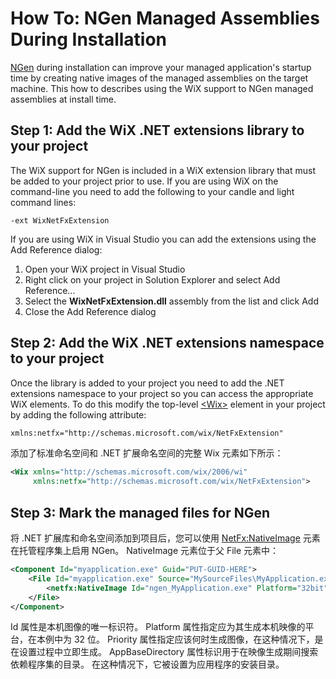 # How To: NGen Managed Assemblies During Installation

<a target="_blank" href="http://msdn.microsoft.com/en-us/magazine/cc163808.aspx">NGen</a> during installation can improve your managed application&apos;s startup time by creating native images of the managed assemblies on the target machine. This how to describes using the WiX support to NGen managed assemblies at install time.

## Step 1: Add the WiX .NET extensions library to your project

The WiX support for NGen is included in a WiX extension library that must be added to your project prior to use. If you are using WiX on the command-line you need to add the following to your candle and light command lines:

    -ext WixNetFxExtension

If you are using WiX in Visual Studio you can add the extensions using the Add Reference dialog:

1. Open your WiX project in Visual Studio
2. Right click on your project in Solution Explorer and select Add Reference...
3. Select the <strong>WixNetFxExtension.dll</strong> assembly from the list and click Add
4. Close the Add Reference dialog

## Step 2: Add the WiX .NET extensions namespace to your project

Once the library is added to your project you need to add the .NET extensions namespace to your project so you can access the appropriate WiX elements. To do this modify the top-level [&lt;Wix&gt;](../../xsd/wix/wix.html) element in your project by adding the following attribute:

```xml
xmlns:netfx="http://schemas.microsoft.com/wix/NetFxExtension"
```

添加了标准命名空间和 .NET 扩展命名空间的完整 Wix 元素如下所示：

```xml
<Wix xmlns="http://schemas.microsoft.com/wix/2006/wi"
     xmlns:netfx="http://schemas.microsoft.com/wix/NetFxExtension">
```


## Step 3: Mark the managed files for NGen

将 .NET 扩展库和命名空间添加到项目后，您可以使用 <NetFx:NativeImage> 元素在托管程序集上启用 NGen。 NativeImage 元素位于父 File 元素中：

```xml
<Component Id="myapplication.exe" Guid="PUT-GUID-HERE">
    <File Id="myapplication.exe" Source="MySourceFiles\MyApplication.exe" KeyPath="yes" Checksum="yes">
        <netfx:NativeImage Id="ngen_MyApplication.exe" Platform="32bit" Priority="0" AppBaseDirectory="APPLICATIONROOTDIRECTORY"/>
    </File>
</Component>
```

Id 属性是本机图像的唯一标识符。 Platform 属性指定应为其生成本机映像的平台，在本例中为 32 位。 Priority 属性指定应该何时生成图像，在这种情况下，是在设置过程中立即生成。 AppBaseDirectory 属性标识用于在映像生成期间搜索依赖程序集的目录。 在这种情况下，它被设置为应用程序的安装目录。